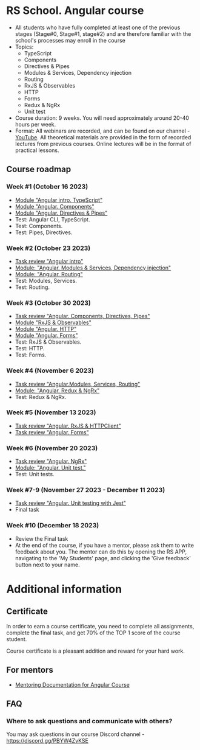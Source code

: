 # RS School. Angular course
- All students who have fully completed at least one of the previous stages (Stage#0, Stage#1, stage#2) and are therefore familiar with the school's processes may enroll in the course
- Topics:
    - TypeScript
    - Components
    - Directives & Pipes
    - Modules & Services, Dependency injection
    - Routing
    - RxJS & Observables
    - HTTP
    - Forms
    - Redux & NgRx
    - Unit test
- Course duration: 9 weeks. You will need approximately around 20-40 hours per week.
- Format: All webinars are recorded, and can be found on our channel - [YouTube](https://youtube.com/c/rollingscopesschool).
  All theoretical materials are provided in the form of recorded lectures from previous courses.
  Online lectures will be in the format of practical lessons.

## Course roadmap
### Week #1 (October 16 2023)
- [Module "Angular intro. TypeScript"](modules/intro/README-ENG.md)
- [Module "Angular. Components"](modules/components/README-ENG.md)
- [Module "Angular. Directives & Pipes"](modules/directives-and-pipes/README-ENG.md)
- Test: Angular CLI, TypeScript.
- Test: Components.
- Test: Pipes, Directives.

### Week #2 (October 23 2023)
- [Task review "Angular intro"](../tasks/angular/intro.md)
- [Module: "Angular. Modules & Services, Dependency injection"](modules/modules-and-services/README-ENG.md)
- [Module: "Angular. Routing"](modules/routing/README-ENG.md)
- Test: Modules, Services.
- Test: Routing.

### Week #3 (October 30 2023)
- [Task review "Angular. Components, Directives, Pipes"](../tasks/angular/components-directives-pipes.md)
- [Module "RxJS & Observables"](modules/rxjs/README-ENG.md)
- [Module "Angular. HTTP"](modules/http/README-ENG.md)
- [Module "Angular. Forms"](modules/forms/README-ENG.md)
- Test: RxJS & Observables.
- Test: HTTP.
- Test: Forms.

### Week #4 (November 6 2023)
- [Task review "Angular.Modules, Services, Routing"](../tasks/angular/modules-services-routing.md)
- [Module: "Angular. Redux & NgRx"](modules/redux/README-ENG.md)
- Test: Redux & NgRx.

### Week #5 (November 13 2023)
- [Task review "Angular. RxJS & HTTPClient"](../tasks/angular/rxjs-observables-http.md)
- [Task review "Angular. Forms"](../tasks/angular/forms.md)

### Week #6 (November 20 2023)
- [Task review "Angular. NgRx"](../tasks/angular/NgRX.md)
- [Module: "Angular. Unit test."](modules/unit-test/README-ENG.md)
- Test: Unit tests.

### Week #7-9 (November 27 2023 - December 11 2023)
- [Task review "Angular. Unit testing with Jest"](../tasks/angular/unit-testing-jest.md)
- Final task

### Week #10 (December 18 2023)
- Review the Final task
- At the end of the course, if you have a mentor, please ask them to write feedback about you. The mentor can do this by opening the RS APP, navigating to the 'My Students' page, and clicking the 'Give feedback' button next to your name.

# Additional information
## Certificate
In order to earn a course certificate, you need to complete all assignments, complete the final task, and get 70% of the TOP 1 score of the course student.

Course certificate is a pleasant addition and reward for your hard work.

## For mentors
- [Mentoring Documentation for Angular Course](./mentoring/README.md)

## FAQ
### Where to ask questions and communicate with others?
You may ask questions in our course Discord channel - https://discord.gg/PBYW4ZvKSE
